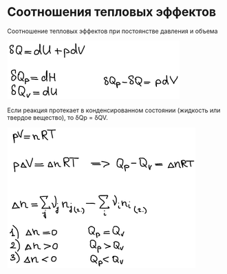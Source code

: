 # Соотношения тепловых эффектов

Соотношение тепловых эффектов при постоянстве давления и объема

![](../images/fh/sootnosheniya-teplovyh-ehffektov/sootnosheniya-teplovyh-ehffektov_clip_image001.png)

Если реакция протекает в конденсированном состоянии \(жидкость или твердое вещество\), то δQp = δQV.

![](../images/fh/sootnosheniya-teplovyh-ehffektov/sootnosheniya-teplovyh-ehffektov_clip_image001_0000.png)


